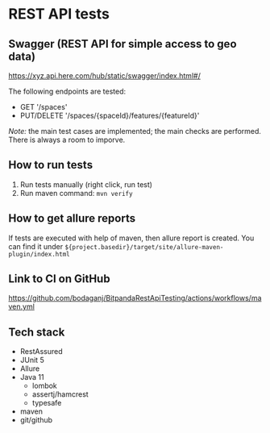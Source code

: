 # REST API tests

## Swagger (REST API for simple access to geo data)

https://xyz.api.here.com/hub/static/swagger/index.html#/

The following endpoints are tested:

- GET '/spaces'
- PUT/DELETE '/spaces/{spaceId}/features/{featureId}'

*Note:* the main test cases are implemented; the main checks are performed. There is always a room to imporve.

## How to run tests

1. Run tests manually (right click, run test)
2. Run maven command: ```mvn verify```

## How to get allure reports

If tests are executed with help of maven, then allure report is created. You can find it
under ```${project.basedir}/target/site/allure-maven-plugin/index.html```

## Link to CI on GitHub

https://github.com/bodaganj/BitpandaRestApiTesting/actions/workflows/maven.yml

## Tech stack

* RestAssured
* JUnit 5
* Allure
* Java 11
    * lombok
    * assertj/hamcrest
    * typesafe
* maven
* git/github

